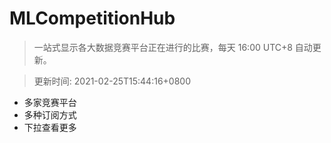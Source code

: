 # MLCompetitionHub

> 一站式显示各大数据竞赛平台正在进行的比赛，每天 16:00 UTC+8 自动更新。
  
> 更新时间: 2021-02-25T15:44:16+0800 

* 多家竞赛平台
* 多种订阅方式
* 下拉查看更多
